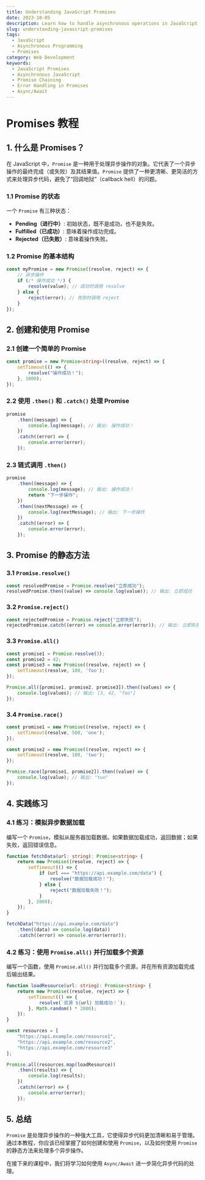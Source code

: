 ```yaml
---
title: Understanding JavaScript Promises
date: 2023-10-05
description: Learn how to handle asynchronous operations in JavaScript using Promises. This tutorial covers the basics of creating and chaining Promises, handling errors, and using async/await for cleaner code.
slug: understanding-javascript-promises
tags:
  - JavaScript
  - Asynchronous Programming
  - Promises
category: Web Development
keywords:
  - JavaScript Promises
  - Asynchronous JavaScript
  - Promise Chaining
  - Error Handling in Promises
  - Async/Await
---
```


# Promises 教程

## 1. 什么是 Promises？

在 JavaScript 中，`Promise` 是一种用于处理异步操作的对象。它代表了一个异步操作的最终完成（或失败）及其结果值。`Promise` 提供了一种更清晰、更简洁的方式来处理异步代码，避免了“回调地狱”（callback hell）的问题。

### 1.1 Promise 的状态

一个 `Promise` 有三种状态：

- **Pending（进行中）**: 初始状态，既不是成功，也不是失败。
- **Fulfilled（已成功）**: 意味着操作成功完成。
- **Rejected（已失败）**: 意味着操作失败。

### 1.2 Promise 的基本结构

```typescript
const myPromise = new Promise((resolve, reject) => {
    // 异步操作
    if (/* 操作成功 */) {
        resolve(value); // 成功时调用 resolve
    } else {
        reject(error); // 失败时调用 reject
    }
});
```

## 2. 创建和使用 Promise

### 2.1 创建一个简单的 Promise

```typescript
const promise = new Promise<string>((resolve, reject) => {
    setTimeout(() => {
        resolve("操作成功！");
    }, 1000);
});
```

### 2.2 使用 `.then()` 和 `.catch()` 处理 Promise

```typescript
promise
    .then((message) => {
        console.log(message); // 输出: 操作成功！
    })
    .catch((error) => {
        console.error(error);
    });
```

### 2.3 链式调用 `.then()`

```typescript
promise
    .then((message) => {
        console.log(message); // 输出: 操作成功！
        return "下一步操作";
    })
    .then((nextMessage) => {
        console.log(nextMessage); // 输出: 下一步操作
    })
    .catch((error) => {
        console.error(error);
    });
```

## 3. Promise 的静态方法

### 3.1 `Promise.resolve()`

```typescript
const resolvedPromise = Promise.resolve("立即成功");
resolvedPromise.then((value) => console.log(value)); // 输出: 立即成功
```

### 3.2 `Promise.reject()`

```typescript
const rejectedPromise = Promise.reject("立即失败");
rejectedPromise.catch((error) => console.error(error)); // 输出: 立即失败
```

### 3.3 `Promise.all()`

```typescript
const promise1 = Promise.resolve(3);
const promise2 = 42;
const promise3 = new Promise((resolve, reject) => {
    setTimeout(resolve, 100, 'foo');
});

Promise.all([promise1, promise2, promise3]).then((values) => {
    console.log(values); // 输出: [3, 42, "foo"]
});
```

### 3.4 `Promise.race()`

```typescript
const promise1 = new Promise((resolve, reject) => {
    setTimeout(resolve, 500, 'one');
});

const promise2 = new Promise((resolve, reject) => {
    setTimeout(resolve, 100, 'two');
});

Promise.race([promise1, promise2]).then((value) => {
    console.log(value); // 输出: "two"
});
```

## 4. 实践练习

### 4.1 练习：模拟异步数据加载

编写一个 `Promise`，模拟从服务器加载数据。如果数据加载成功，返回数据；如果失败，返回错误信息。

```typescript
function fetchData(url: string): Promise<string> {
    return new Promise((resolve, reject) => {
        setTimeout(() => {
            if (url === "https://api.example.com/data") {
                resolve("数据加载成功！");
            } else {
                reject("数据加载失败！");
            }
        }, 2000);
    });
}

fetchData("https://api.example.com/data")
    .then((data) => console.log(data))
    .catch((error) => console.error(error));
```

### 4.2 练习：使用 `Promise.all()` 并行加载多个资源

编写一个函数，使用 `Promise.all()` 并行加载多个资源，并在所有资源加载完成后输出结果。

```typescript
function loadResource(url: string): Promise<string> {
    return new Promise((resolve, reject) => {
        setTimeout(() => {
            resolve(`资源 ${url} 加载成功！`);
        }, Math.random() * 2000);
    });
}

const resources = [
    "https://api.example.com/resource1",
    "https://api.example.com/resource2",
    "https://api.example.com/resource3"
];

Promise.all(resources.map(loadResource))
    .then((results) => {
        console.log(results);
    })
    .catch((error) => {
        console.error(error);
    });
```

## 5. 总结

`Promise` 是处理异步操作的一种强大工具，它使得异步代码更加清晰和易于管理。通过本教程，你应该已经掌握了如何创建和使用 `Promise`，以及如何使用 `Promise` 的静态方法来处理多个异步操作。

在接下来的课程中，我们将学习如何使用 `Async/Await` 进一步简化异步代码的处理。